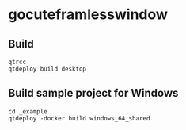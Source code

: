 # gocuteframlesswindow

## Build

```
qtrcc
qtdeploy build desktop
```

## Build sample project for Windows

```
cd _example
qtdeploy -docker build windows_64_shared
```


